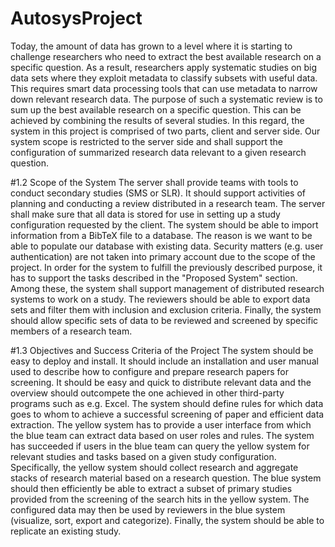 # AutosysProject
Today, the amount of data has grown to a level where it is starting to challenge researchers who need to
extract the best available research on a specific question. As a result, researchers apply systematic studies
on big data sets where they exploit metadata to classify subsets with useful data. This requires smart
data processing tools that can use metadata to narrow down relevant research data. The purpose of such
a systematic review is to sum up the best available research on a specific question. This can be achieved by
combining the results of several studies. In this regard, the system in this project is comprised of two parts,
client and server side. Our system scope is restricted to the server side and shall support the configuration
of summarized research data relevant to a given research question.

#1.2 Scope of the System
The server shall provide teams with tools to conduct secondary studies (SMS or SLR). It should support
activities of planning and conducting a review distributed in a research team. The server shall make sure
that all data is stored for use in setting up a study configuration requested by the client. The system should
be able to import information from a BibTeX file to a database. The reason is we want to be able to populate
our database with existing data. Security matters (e.g. user authentication) are not taken into primary
account due to the scope of the project. In order for the system to fulfill the previously described purpose, it
has to support the tasks described in the "Proposed System" section. Among these, the system shall support
management of distributed research systems to work on a study. The reviewers should be able to export
data sets and filter them with inclusion and exclusion criteria. Finally, the system should allow specific sets
of data to be reviewed and screened by specific members of a research team.

#1.3 Objectives and Success Criteria of the Project
The system should be easy to deploy and install. It should include an installation and user manual used to
describe how to configure and prepare research papers for screening. It should be easy and quick to distribute
relevant data and the overview should outcompete the one achieved in other third-party programs such as
e.g. Excel. The system should define rules for which data goes to whom to achieve a successful screening of
paper and efficient data extraction. The yellow system has to provide a user interface from which the blue
team can extract data based on user roles and rules. The system has succeeded if users in the blue team can
query the yellow system for relevant studies and tasks based on a given study configuration. Specifically, the
yellow system should collect research and aggregate stacks of research material based on a research question.
The blue system should then efficiently be able to extract a subset of primary studies provided from the
screening of the search hits in the yellow system. The configured data may then be used by reviewers in
the blue system (visualize, sort, export and categorize). Finally, the system should be able to replicate an
existing study.